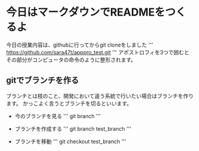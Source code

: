 # 今日はマークダウンでREADMEをつくるよ
今日の授業内容は、githubに行ってからgit cloneをしました
'''
https://github.com/sara47t/apppro_test.git
'''
アポストロフィを3つで囲むとその部分がコンピュータの命令のように整形されます。

## gitでブランチを作る

ブランチとは枝のこと、開発において違う系統で行いたい場合はブランチを作ります。
かっこよく言うとブランチを切るといいます。

- 今のブランチを見る
'''
git branch
'''

- ブランチを作成する
'''
git branch test_branch
'''

- ブランチを移動
'''
git checkout test_branch
'''